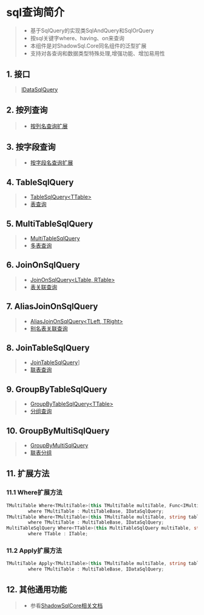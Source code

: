 # sql查询简介
>* 基于SqlQuery的实现类SqlAndQuery和SqlOrQuery
>* 按sql关键字where、having、on来查询
>* 本组件是对ShadowSql.Core同名组件的泛型扩展
>* 支持对各查询和数据类型特殊处理,增强功能、增加易用性

## 1. 接口
>[IDataSqlQuery](xref:ShadowSql.Queries.IDataSqlQuery)

## 2. 按列查询
>* [按列名查询扩展](./columnquery.md)

## 3. 按字段查询
>* [按字段名查询扩展](./fieldquery.md)

## 4. TableSqlQuery
>* [TableSqlQuery\<TTable\>](xref:ShadowSql.Tables.TableSqlQuery%601)
>* [表查询](./table.md)

## 5. MultiTableSqlQuery
>* [MultiTableSqlQuery](xref:ShadowSql.Join.MultiTableSqlQuery)
>* [多表查询](./multi.md)

## 6. JoinOnSqlQuery
>* [JoinOnSqlQuery\<LTable, RTable\>](xref:ShadowSql.Join.JoinOnSqlQuery%602)
>* [表关联查询](./joinon.md)

## 7. AliasJoinOnSqlQuery
>* [AliasJoinOnSqlQuery\<TLeft, TRight\>](xref:ShadowSql.Join.AliasJoinOnSqlQuery%602)
>* [别名表关联查询](./aliasjoinon.md)

## 8. JoinTableSqlQuery
>* [JoinTableSqlQuery](xref:ShadowSql.Join.JoinTableSqlQuery)]
>* [联表查询](./join.md)

## 9. GroupByTableSqlQuery
>* [GroupByTableSqlQuery\<TTable\>](xref:ShadowSql.GroupBy.GroupByTableSqlQuery%601)
>* [分组查询](./groupby.md)

## 10. GroupByMultiSqlQuery
>* [GroupByMultiSqlQuery](xref:ShadowSql.GroupBy.GroupByMultiSqlQuery)
>* [联表分组](./groupbyjoin.md)

## 11. 扩展方法
### 11.1 Where扩展方法
```csharp
TMultiTable Where<TMultiTable>(this TMultiTable multiTable, Func<IMultiView, AtomicLogic> query)
        where TMultiTable : MultiTableBase, IDataSqlQuery;
TMultiTable Where<TMultiTable>(this TMultiTable multiTable, string tableName, Func<IAliasTable, AtomicLogic> query)
        where TMultiTable : MultiTableBase, IDataSqlQuery;
MultiTableSqlQuery Where<TTable>(this MultiTableSqlQuery multiTable, string tableName, Func<TTable, IColumn> select, Func<IColumn, AtomicLogic> query)
        where TTable : ITable;
```

### 11.2 Apply扩展方法
```csharp
TMultiTable Apply<TMultiTable>(this TMultiTable multiTable, string tableName, Func<SqlQuery, IAliasTable, SqlQuery> query)
        where TMultiTable : MultiTableBase, IDataSqlQuery;
```

## 12. 其他通用功能
>* 参看[ShadowSqlCore相关文档](../../shadowcore/sqlquery/index.md)
